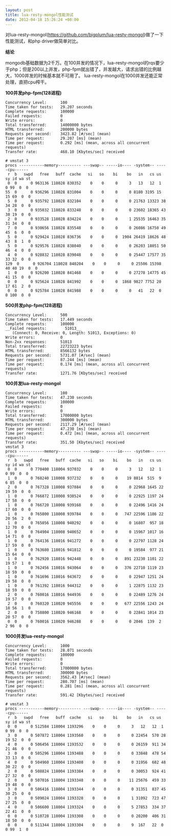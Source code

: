 ```yaml
--- 
layout: post
title: lua-resty-mongol性能测试
date: 2012-04-18 15:26:24 +08:00
---
```


对lua-resty-mongol(https://github.com/bigplum/lua-resty-mongol)做了一下性能测试，和php driver做简单对比。

__结论__

mongodb基础数据为2千万。在100并发的情况下，lua-resty-mongol的rqs要少于php；但是200以上并发，php-fpm就出错了，并发越大，请求出错的比例越大，1000并发的时候基本就不可用了。
lua-resty-mongol在1000并发还能正常处理，直把cpu榨干。

__100并发php-fpm(128进程)__

    Concurrency Level:      100
    Time taken for tests:   29.207 seconds
    Complete requests:      100000
    Failed requests:        0
    Write errors:           0
    Total transferred:      14000000 bytes
    HTML transferred:       200000 bytes
    Requests per second:    3423.82 [#/sec] (mean)
    Time per request:       29.207 [ms] (mean)
    Time per request:       0.292 [ms] (mean, across all concurrent requests)
    Transfer rate:          468.10 [Kbytes/sec] received
    
    # vmstat 3
    procs -----------memory---------- ---swap-- -----io---- -system-- -----cpu------
     r  b   swpd   free   buff  cache   si   so    bi    bo   in   cs us sy id wa st
     0  0      0 963136 118028 830352    0    0     0     3   13   12  1  0 99  0  0
    55  0      0 936296 118028 831004    0    0     0     0 8180 3195 15 15 69  0  0
     5  0      0 935792 118028 832104    0    0     0     0 21763 13323 38 34 28  0  0
     3  0      0 935032 118028 833248    0    0     0     0 23602 18365 43 38 19  0  0
     2  0      0 933528 118028 834224    0    0     0     1 25535 16463 35 31 34  0  0
     7  0      0 930656 118028 835548    0    0     0     0 26086 16750 49 45  6  0  0
     5  0      0 929424 118028 836736    0    0     0  1904 26419 18626 48 43  8  1  0
     5  0      0 929576 118028 838040    0    0     0     0 26203 18051 50 46  4  0  0
     4  0      0 928832 118028 839048    0    0     0     0 25447 17577 35 33 32  0  0
    129  0      0 926704 118028 840204    0    0     0     0 25506 15398 40 40 19  0  0
     1  0      0 926200 118028 841468    0    0     0     0 27278 14775 45 41 15  0  0
     0  0      0 925624 118028 841992    0    0     0  1868 9827 7752 20 17 61  2  0
     0  0      0 925784 118028 841988    0    0     0     0   41   22  0  0 100  0  0

__500并发php-fpm(128进程)__

    Concurrency Level:      500
    Time taken for tests:   17.449 seconds
    Complete requests:      100000
    __Failed requests:        51013__
       (Connect: 0, Receive: 0, Length: 51013, Exceptions: 0)
    Write errors:           0
    Non-2xx responses:      51013
    Total transferred:      22723223 bytes
    HTML transferred:       8566132 bytes
    Requests per second:    5731.07 [#/sec] (mean)
    Time per request:       87.244 [ms] (mean)
    Time per request:       0.174 [ms] (mean, across all concurrent requests)
    Transfer rate:          1271.76 [Kbytes/sec] received

__100并发lua-resty-mongol__

    Concurrency Level:      100
    Time taken for tests:   47.230 seconds
    Complete requests:      100000
    Failed requests:        0
    Write errors:           0
    Total transferred:      17000000 bytes
    HTML transferred:       300000 bytes
    Requests per second:    2117.29 [#/sec] (mean)
    Time per request:       47.230 [ms] (mean)
    Time per request:       0.472 [ms] (mean, across all concurrent requests)
    Transfer rate:          351.50 [Kbytes/sec] received
    vmstat 3
    procs -----------memory---------- ---swap-- -----io---- -system-- -----cpu------
     r  b   swpd   free   buff  cache   si   so    bi    bo   in   cs us sy id wa st
     0  0      0 770400 118004 937032    0    0     0     3   12   12  1  0 99  0  0
     1  0      0 768240 118008 937232    0    0     0    19 8814  515  9  6 85  0  0
     2  0      0 767328 118008 937884    0    0     0     0 22968 1645 22 19 59  0  0
     1  0      0 766872 118008 938524    0    0     0     0 22925 1197 24 17 58  0  0
     1  0      0 766720 118008 939168    0    0     0     0 22496 1416 24 17 60  0  0
     1  0      0 765800 118008 939784    0    0     0   747 22596 1186 22 20 56  2  0
     1  0      0 765056 118008 940292    0    0     0     0 16807  957 18 12 70  0  0
     1  0      0 764904 118008 940652    0    0     0     0 15967 1017 16 14 71  0  0
     1  0      0 764136 118016 941272    0    0     0     0 22797 1128 24 17 59  0  0
     1  0      0 763680 118016 941812    0    0     0     0 19584  977 21 15 64  0  0
     1  0      0 762920 118016 942448    0    0     0   891 23230 1101 22 19 57  1  0
     1  0      0 762456 118016 943064    0    0     0   376 22710 1119 23 18 59  0  0
     1  0      0 761696 118016 943672    0    0     0     0 22947 1251 24 19 58  0  0
     1  0      0 761392 118016 944312    0    0     0     1 22875 1132 23 18 59  0  0
     2  0      0 760016 118016 944936    0    0     0     0 22489 1276 24 19 57  0  0
     2  0      0 760320 118020 945556    0    0     0   677 22556 1243 24 18 56  1  0
     2  0      0 758800 118020 946168    0    0     0     0 22841 1014 23 20 57  0  0
     0  0      0 760016 118020 946288    0    0     0     0 2046  139  2  2 96  0  0

__1000并发lua-resty-mongol__

    Concurrency Level:      1000
    Time taken for tests:   28.071 seconds
    Complete requests:      100000
    Failed requests:        0
    Write errors:           0
    Total transferred:      17000000 bytes
    HTML transferred:       300000 bytes
    Requests per second:    3562.43 [#/sec] (mean)
    Time per request:       280.707 [ms] (mean)
    Time per request:       0.281 [ms] (mean, across all concurrent requests)
    Transfer rate:          591.42 [Kbytes/sec] received
    
    # vmstat 3
    procs -----------memory---------- ---swap-- -----io---- -system-- -----cpu------
     r  b   swpd   free   buff  cache   si   so    bi    bo   in   cs us sy id wa st
     0  0      0 512584 118004 1193296    0    0     0     3   12   12  1  0 99  0  0
     3  0      0 507872 118004 1193560    0    0     0     0 22454  570 28 19 52  0  0
     4  0      0 506456 118004 1193532    0    0     0     0 26159  911 34 21 46  0  0
     3  0      0 505296 118004 1193488    0    0     0     0 33848  478 54 33 13  0  0
     4  0      0 504960 118004 1193408    0    0     0     0 31956  682 48 30 22  0  0
     2  0      0 508824 118004 1193384    0    0     0     0 30053  924 41 27 32  0  0
     2  0      0 507016 118004 1193348    0    0     0    11 25676  459 33 19 48  0  0
     3  0      0 506416 118004 1193344    0    0     0     0 31351  837 45 30 25  0  0
     3  0      0 509024 118004 1193328    0    0     0     1 31092  723 47 27 25  0  0
     4  0      0 506600 118004 1193324    0    0     0     5 27853  334 37 22 41  0  0
     0  0      0 510728 118004 1193308    0    0     0     0 20200  406 31 18 50  0  0
     0  0      0 511344 118004 1193304    0    0     0     9  167   22  0  0 99  1  0
